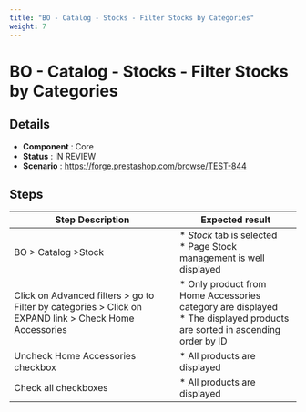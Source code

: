 ```yaml
---
title: "BO - Catalog - Stocks - Filter Stocks by Categories"
weight: 7
---
```


# BO - Catalog - Stocks - Filter Stocks by Categories
## Details
* **Component** : Core
* **Status** : IN REVIEW
* **Scenario** : https://forge.prestashop.com/browse/TEST-844

## Steps
| Step Description | Expected result |
| ----- | ----- |
| BO > Catalog >Stock | * *Stock* tab is selected<br> * Page Stock management is well displayed |
| Click on Advanced filters > go to Filter by categories > Click on EXPAND link > Check Home Accessories | * Only product from Home Accessories category are displayed<br> * The displayed products are sorted in ascending order by ID |
| Uncheck Home Accessories checkbox | * All products are displayed |
| Check all checkboxes | * All products are displayed |

